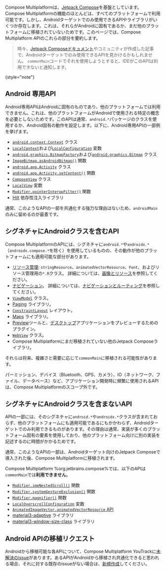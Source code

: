 [//]: # (title: Android 専用コンポーネント)

Compose Multiplatformは、[Jetpack Compose](https://developer.android.com/jetpack/compose)を基盤としています。Compose Multiplatformの機能のほとんどは、すべてのプラットフォームで利用可能です。しかし、Androidターゲットでのみ使用できるAPIやライブラリがいくつか存在します。これは、それらがAndroidに固有であるか、まだ他のプラットフォームに移植されていないためです。このページでは、Compose Multiplatform APIのこれらの部分を要約します。

> 時々、[Jetpack Composeドキュメント](https://developer.android.com/jetpack/compose/documentation)やコミュニティが作成した記事で、Androidターゲットでのみ使用できるAPIを見かけるかもしれません。
> `commonMain`コードでそれを使用しようとすると、IDEがこのAPIは利用できないと通知します。
>
{style="note"}

## Android 専用API

Android専用APIはAndroidに固有のものであり、他のプラットフォームでは利用できません。これは、他のプラットフォームがAndroidで使用される特定の概念を必要としないためです。このAPIは通常、`android.*`パッケージのクラスを使用するか、Android固有の動作を設定します。以下に、Android専用APIの一部例を挙げます。

*   [`android.context.Context`](https://developer.android.com/reference/android/content/Context) クラス
*   [`LocalContext`](https://developer.android.com/reference/kotlin/androidx/compose/ui/platform/package-summary#LocalContext())および[`LocalConfiguration`](https://developer.android.com/reference/kotlin/androidx/compose/ui/platform/package-summary#LocalConfiguration()) 変数
*   [`android.graphics.BitmapFactory`](https://developer.android.com/reference/android/graphics/BitmapFactory)および[`android.graphics.Bitmap`](https://developer.android.com/reference/android/graphics/Bitmap) クラス
*   [`ImageBitmap.asAndroidBitmap()`](https://developer.android.com/reference/kotlin/androidx/compose/ui/graphics/ImageBitmap#(androidx.compose.ui.graphics.ImageBitmap).asAndroidBitmap()) 関数
*   [`android.app.Activity`](https://developer.android.com/reference/android/app/Activity) クラス
*   [`android.app.Activity.setContent()`](https://developer.android.com/reference/kotlin/androidx/activity/ComponentActivity#(androidx.activity.ComponentActivity).setContent(androidx.compose.runtime.CompositionContext,kotlin.Function0)) 関数
*   [`ComposeView`](https://developer.android.com/reference/kotlin/androidx/compose/ui/platform/ComposeView) クラス
*   [`LocalView`](https://developer.android.com/reference/kotlin/androidx/compose/ui/platform/package-summary#LocalView()) 変数
*   [`Modifier.pointerInteropFilter()`](https://github.com/androidx/androidx/blob/41cb7d5c422180edd89efde4076f9dc724d3a313/compose/ui/ui/src/androidMain/kotlin/androidx/compose/ui/input/pointer/PointerInteropFilter.android.kt) 関数
*   [Hilt](https://developer.android.com/jetpack/compose/libraries#hilt) 依存性注入ライブラリ

通常、このようなAPIの一部を共通化する強力な理由はないため、`androidMain`のみに留めるのが最善です。

## シグネチャにAndroidクラスを含むAPI

Compose MultiplatformのAPIには、シグネチャに`android.*`や`androidx.*`（`androidx.compose.*`を除く）を使用しているものの、その動作が他のプラットフォームにも適用可能な部分があります。

*   [リソース管理](https://developer.android.com/jetpack/compose/resources): `stringResource`、`animatedVectorResource`、`Font`、およびリソース管理用の`*.R`クラス。
    詳細については、[画像とリソース](compose-multiplatform-resources.md)を参照してください。
*   [ナビゲーション](https://developer.android.com/jetpack/compose/navigation)。
    詳細については、[ナビゲーションとルーティング](compose-navigation-routing.md)を参照してください。
*   [`ViewModel`](https://developer.android.com/jetpack/compose/libraries#viewmodel) クラス。
*   [Paging](https://developer.android.com/jetpack/compose/libraries#paging) ライブラリ。
*   [`ConstraintLayout`](https://developer.android.com/reference/androidx/constraintlayout/widget/ConstraintLayout) レイアウト。
*   [Maps](https://developer.android.com/jetpack/compose/libraries#maps) ライブラリ。
*   [Preview](https://developer.android.com/reference/kotlin/androidx/compose/ui/tooling/preview/package-summary)ツールと、[デスクトップ](https://plugins.jetbrains.com/plugin/16541-compose-multiplatform-ide-support)アプリケーションをプレビューするためのプラグイン。
*   [`WebView`](https://developer.android.com/reference/android/webkit/WebView) クラス。
*   Compose Multiplatformにまだ移植されていない他のJetpack Composeライブラリ。

それらは将来、複雑さと需要に応じて`commonMain`に移植される可能性があります。

パーミッション、デバイス（Bluetooth、GPS、カメラ）、IO（ネットワーク、ファイル、データベース）など、アプリケーション開発時に頻繁に使用されるAPIは、Compose Multiplatformのスコープ外です。
<!-- To find alternative solutions, see [Search for Multiplatform libraries](search-libs.md) -->

## シグネチャにAndroidクラスを含まないAPI

APIの一部には、そのシグネチャに`android.*`や`androidx.*`クラスが含まれておらず、他のプラットフォームにも適用可能であるにもかかわらず、Androidターゲットでのみ利用できるものがあります。その理由は通常、実装が多くのプラットフォーム固有の要素を使用しており、他のプラットフォーム向けに別の実装を記述するのに時間がかかるためです。

通常、このようなAPIの一部は、Androidターゲット向けのJetpack Composeで導入された後、Compose Multiplatformに移植されます。

Compose Multiplatform %org.jetbrains.compose%では、以下のAPIは`commonMain`では**利用できません**。

*   [`Modifier.imeNestedScroll()`](https://github.com/androidx/androidx/blob/0e8dd4edd03f6e802303e5325ad11e89292c26c3/compose/foundation/foundation-layout/src/androidMain/kotlin/androidx/compose/foundation/layout/WindowInsetsConnection.android.kt) 関数
*   [`Modifier.systemGestureExclusion()`](https://github.com/androidx/androidx/blob/0e8dd4edd03f6e802303e5325ad11e89292c26c3/compose/foundation/foundation/src/androidMain/kotlin/androidx/compose/foundation/SystemGestureExclusion.kt) 関数
*   [`Modifier.magnifier()`](https://github.com/androidx/androidx/blob/41cb7d5c422180edd89efde4076f9dc724d3a313/compose/foundation/foundation/src/androidMain/kotlin/androidx/compose/foundation/Magnifier.kt) 関数
*   [`LocalOverscrollConfiguration`](https://github.com/androidx/androidx/blob/41cb7d5c422180edd89efde4076f9dc724d3a313/compose/foundation/foundation/src/androidMain/kotlin/androidx/compose/foundation/OverscrollConfiguration.kt) 変数
*   [`AnimatedImageVector.animatedVectorResource` API](https://developer.android.com/jetpack/compose/resources#animated-vector-drawables)
*   [material3-adaptive](https://developer.android.com/jetpack/androidx/releases/compose-material3-adaptive) ライブラリ
*   [material3-window-size-class](https://developer.android.com/reference/kotlin/androidx/compose/material3/windowsizeclass/package-summary) ライブラリ

## Android APIの移植リクエスト

Androidから移植可能な各APIについて、Compose Multiplatform YouTrackに[未解決のissue](https://youtrack.jetbrains.com/issues/CMP)があります。あるAPIがAndroidから移植され共通化できると思われる場合、それに対する既存のissueがない場合は、[新規作成](https://youtrack.jetbrains.com/newIssue?project=CMP)してください。
